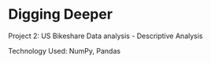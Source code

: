 # Digging Deeper

Project 2: US Bikeshare Data analysis - Descriptive Analysis

Technology Used: NumPy, Pandas
